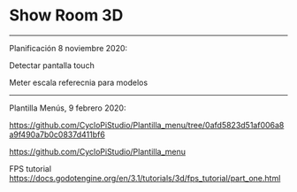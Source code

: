# Show Room 3D

----------------------------------------

Planificación 8 noviembre 2020:

Detectar pantalla touch

Meter escala referecnia para modelos

----------------------------------------

Plantilla Menús, 9 febrero 2020:

https://github.com/CycloPiStudio/Plantilla_menu/tree/0afd5823d51af006a8a9f490a7b0c0837d411bf6

https://github.com/CycloPiStudio/Plantilla_menu

FPS tutorial
https://docs.godotengine.org/en/3.1/tutorials/3d/fps_tutorial/part_one.html


